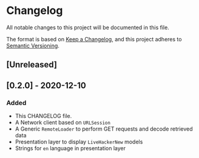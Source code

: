# Changelog

All notable changes to this project will be documented in this file.

The format is based on [Keep a Changelog](https://keepachangelog.com/en/1.0.0/),
and this project adheres to [Semantic Versioning](https://semver.org/spec/v2.0.0.html).

## [Unreleased]

## [0.2.0] - 2020-12-10

### Added

- This CHANGELOG file.
- A Network client based on `URLSession`
- A Generic `RemoteLoader`  to perform GET requests and decode retrieved data
- Presentation layer to display `LiveHackerNew` models
- Strings for `en` language in presentation layer

